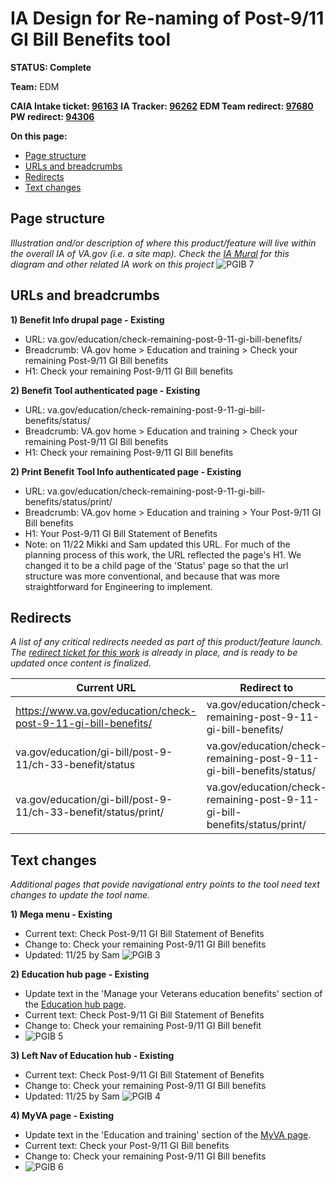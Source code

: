 # IA Design for Re-naming of Post-9/11 GI Bill Benefits tool
**STATUS: Complete**

**Team:** EDM

**CAIA Intake ticket: [96163](https://github.com/department-of-veterans-affairs/va.gov-team/issues/96163)**
**IA Tracker: [96262](https://github.com/department-of-veterans-affairs/va.gov-team/issues/96262)** 
**EDM Team redirect: [97680](https://github.com/department-of-veterans-affairs/va.gov-team/issues/97680)** 
**PW redirect: [94306](https://github.com/department-of-veterans-affairs/va.gov-team/issues/94306)** 

**On this page:**
- [Page structure](#map)
- [URLs and breadcrumbs](#url)
- [Redirects](#redirects)
- [Text changes](#textchanges)


## <a name="map"></a>Page structure<br>
*Illustration and/or description of where this product/feature will live within the overall IA of VA.gov (i.e. a site map). Check the [IA Mural](https://app.mural.co/t/departmentofveteransaffairs9999/m/departmentofveteransaffairs9999/1729870366894/cbb1d2306f42be585325ae5594d230a27e002677?wid=136-1729870372728) for this diagram and other related IA work on this project*
![PGIB 7](https://github.com/user-attachments/assets/a6883a60-0f51-412d-b0ab-a7e8d753a46c)



## <a name="url"></a>URLs and breadcrumbs

**1) Benefit Info drupal page - Existing**
- URL: va.gov/education/check-remaining-post-9-11-gi-bill-benefits/
- Breadcrumb: VA.gov home > Education and training > Check your remaining Post-9/11 GI Bill benefits
- H1: Check your remaining Post-9/11 GI Bill benefits

**2) Benefit Tool authenticated page - Existing**
- URL: va.gov/education/check-remaining-post-9-11-gi-bill-benefits/status/
- Breadcrumb: VA.gov home > Education and training > Check your remaining Post-9/11 GI Bill benefits
- H1: Check your remaining Post-9/11 GI Bill benefits

**2) Print Benefit Tool Info authenticated page - Existing**
- URL: va.gov/education/check-remaining-post-9-11-gi-bill-benefits/status/print/
- Breadcrumb: VA.gov home > Education and training > Your Post-9/11 GI Bill benefits
- H1: Your Post-9/11 GI Bill Statement of Benefits
- Note: on 11/22 Mikki and Sam updated this URL. For much of the planning process of this work, the URL reflected the page's H1. We changed it to be a child page of the 'Status' page so that the url structure was more conventional, and because that was more straightforward for Engineering to implement.


## <a name="redirects"></a>Redirects <br>
*A list of any critical redirects needed as part of this product/feature launch. The [redirect ticket for this work](https://github.com/department-of-veterans-affairs/va.gov-team/issues/94306) is already in place, and is ready to be updated once content is finalized.*


Current URL | Redirect to | Notes
--- | --- | ---
https://www.va.gov/education/check-post-9-11-gi-bill-benefits/ | va.gov/education/check-remaining-post-9-11-gi-bill-benefits/ | Drupal page, [redirect by PW team](https://github.com/department-of-veterans-affairs/va.gov-team/issues/94306)
va.gov/education/gi-bill/post-9-11/ch-33-benefit/status | va.gov/education/check-remaining-post-9-11-gi-bill-benefits/status/ | Authenticated tool, [redirect by EDM team](https://github.com/department-of-veterans-affairs/va.gov-team/issues/97680)
va.gov/education/gi-bill/post-9-11/ch-33-benefit/status/print/ | va.gov/education/check-remaining-post-9-11-gi-bill-benefits/status/print/ | Print view, authenticated, [redirect by EDM team](https://github.com/department-of-veterans-affairs/va.gov-team/issues/97680)
 


## <a name="textchanges"></a>Text changes
*Additional pages that povide navigational entry points to the tool need text changes to update the tool name.*

**1) Mega menu - Existing**
- Current text: Check Post-9/11 GI Bill Statement of Benefits
- Change to: Check your remaining Post-9/11 GI Bill benefits
- Updated: 11/25 by Sam
![PGIB 3](https://github.com/user-attachments/assets/0066e2a3-7df2-49ac-85d6-f0f445a2bfbf)

**2) Education hub page - Existing**
- Update text in the 'Manage your Veterans education benefits' section of the [Education hub page](https://www.va.gov/education/).
- Current text: Check Post-9/11 GI Bill Statement of Benefits
- Change to: Check your remaining Post-9/11 GI Bill benefit
- ![PGIB 5](https://github.com/user-attachments/assets/dc1e3275-917e-499a-9ea0-555ae3c95668)


**3) Left Nav of Education hub - Existing**
- Current text: Check Post-9/11 GI Bill Statement of Benefits
- Change to: Check your remaining Post-9/11 GI Bill benefits
- Updated: 11/25 by Sam
![PGIB 4](https://github.com/user-attachments/assets/f3087695-b45d-43a7-a255-88171e55e90c)

**4) MyVA page - Existing**
- Update text in the 'Education and training' section of the [MyVA page](https://staging.va.gov/my-va/).
- Current text: Check your Post-9/11 GI Bill benefits
- Change to: Check your remaining Post-9/11 GI Bill benefits
- ![PGIB 6](https://github.com/user-attachments/assets/49f5c47a-d8da-4882-8b53-109565fe5a79)

  
